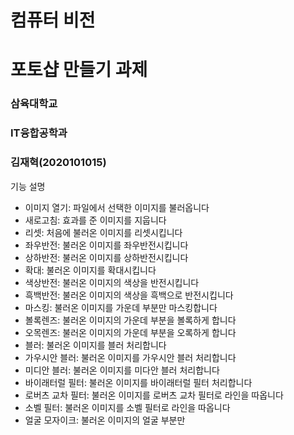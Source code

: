 # 컴퓨터 비전
# 포토샵 만들기 과제

### 삼육대학교
### IT융합공학과
### 김재혁(2020101015)

기능 설명

* 이미지 열기:
  파일에서 선택한 이미지를 불러옵니다
* 새로고침:
  효과를 준 이미지를 지웁니다
* 리셋:
  처음에 불러온 이미지를 리셋시킵니다
* 좌우반전:
  불러온 이미지를 좌우반전시킵니다
* 상하반전:
  불러온 이미지를 상하반전시킵니다
* 확대:
  불러온 이미지를 확대시킵니다
* 색상반전:
  불러온 이미지의 색상을 반전시킵니다
* 흑백반전:
  불러온 이미지의 색상을 흑백으로 반전시킵니다
* 마스킹:
  불러온 이미지를 가운데 부분만 마스킹합니다
* 볼록렌즈:
  불러온 이미지의 가운데 부분을 볼록하게 합니다
* 오목렌즈:
  불러온 이미지의 가운데 부분을 오록하게 합니다
* 블러:
  불러온 이미지를 블러 처리합니다
* 가우시안 블러:
  불러온 이미지를 가우시안 블러 처리합니다
* 미디안 블러:
  불러온 이미지를 미다안 블러 처리합니다
* 바이래터럴 필터:
  불러온 이미지를 바이래터럴 필터 처리합니다
* 로버츠 교차 필터:
  불러온 이미지를 로버츠 교차 필터로 라인을 따옵니다
* 소벨 필터:
  불러온 이미지를 소벨 필터로 라인을 따옵니다
* 얼굴 모자이크:
  불러온 이미지의 얼굴 부분만 
